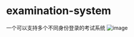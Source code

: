 # examination-system
一个可以支持多个不同身份登录的考试系统
![image](https://github.com/user-attachments/assets/203a2fa0-bbfe-4bcd-8a30-8ad5a1941030)
